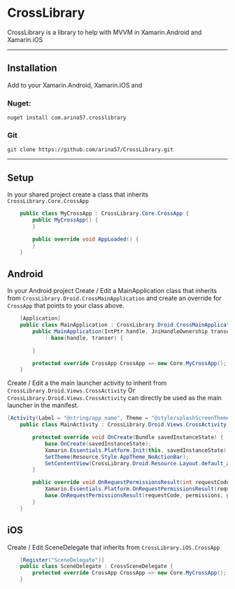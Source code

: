# CrossLibrary

CrossLibrary is a library to help with MVVM in Xamarin.Android and Xamarin.iOS

---

## Installation

Add to your Xamarin.Android, Xamarin.iOS and 
### Nuget:
```
nuget install com.arina57.crosslibrary
```
### Git
```
git clone https://github.com/arina57/CrossLibrary.git
```
---

## Setup

In your shared project create a class that inherits `CrossLibrary.Core.CrossApp`

```C#
    public class MyCrossApp : CrossLibrary.Core.CrossApp {
        public MyCrossApp() {
        }

        public override void AppLoaded() {
        }
    }
```

## Android

In your Android project Create / Edit a MainApplication class that inherits from `CrossLibrary.Droid.CrossMainApplication` and create an override for `CrossApp` that points to your class above.

```C#
    [Application]
    public class MainApplication : CrossLibrary.Droid.CrossMainApplication {
        public MainApplication(IntPtr handle, JniHandleOwnership transer) 
            : base(handle, transer) {

        }

        protected override CrossApp CrossApp => new Core.MyCrossApp();
    }
```

Create / Edit a the main launcher activity to inherit from `CrossLibrary.Droid.Views.CrossActivity`
Or `CrossLibrary.Droid.Views.CrossActivity` can directly be used as the main launcher in the manifest.

```C#
[Activity(Label = "@string/app_name", Theme = "@style/splashScreenTheme", MainLauncher = true)]
    public class MainActivity : CrossLibrary.Droid.Views.CrossActivity {

        protected override void OnCreate(Bundle savedInstanceState) {
            base.OnCreate(savedInstanceState);
            Xamarin.Essentials.Platform.Init(this, savedInstanceState);
            SetTheme(Resource.Style.AppTheme_NoActionBar);
            SetContentView(CrossLibrary.Droid.Resource.Layout.default_activity_layout);
        }

        public override void OnRequestPermissionsResult(int requestCode, string[] permissions, [GeneratedEnum] Android.Content.PM.Permission[] grantResults) {
            Xamarin.Essentials.Platform.OnRequestPermissionsResult(requestCode, permissions, grantResults);
            base.OnRequestPermissionsResult(requestCode, permissions, grantResults);
        }
    }
```

## iOS

Create / Edit SceneDelegate that inherits from `CrossLibrary.iOS.CrossApp`

```C#
    [Register("SceneDelegate")]
    public class SceneDelegate : CrossSceneDelegate {
        protected override CrossApp CrossApp => new Core.MyCrossApp();
    }
```

